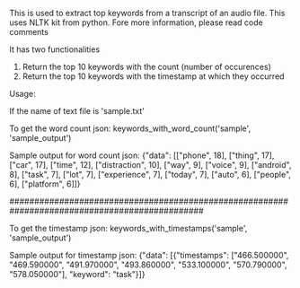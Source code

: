 This is used to extract top keywords from a transcript of an audio file.
This uses NLTK kit from python.
Fore more information, please read code comments

It has two functionalities
1. Return the top 10 keywords with the count (number of occurences)
2. Return the top 10 keywords with the timestamp at which they occurred

Usage:

If the name of text file is 'sample.txt'

To get the word count json:
keywords_with_word_count('sample', 'sample_output')

Sample output for word count json:
{"data": [["phone", 18], ["thing", 17], ["car", 17], ["time", 12], ["distraction", 10], ["way", 9], ["voice", 9], ["android", 8], ["task", 7], ["lot", 7], ["experience", 7], ["today", 7], ["auto", 6], ["people", 6], ["platform", 6]]}

###############################################################################################

To get the timestamp json:
keywords_with_timestamps('sample', 'sample_output')

Sample output for timestamp json:
{"data": [{"timestamps": ["466.500000", "469.590000", "491.970000", "493.860000", "533.100000", "570.790000", "578.050000"], "keyword": "task"}]}



